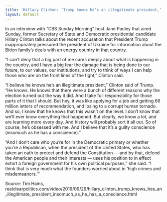 ```yaml
---
title: 'Hillary Clinton: ‘Trump knows he’s an illegitimate president,’ ‘Insomuch as he has a conscience’'
layout: default
---
```


In an interview with “CBS Sunday Morning” host Jane Pauley that aired Sunday, former Secretary of State and Democratic presidential candidate Hillary Clinton talks about the recent accusation that President Trump inappropriately pressured the president of Ukraine for information about the Biden family’s deals with an energy country in that country.

“I can’t deny that a big part of me cares deeply about what is happening in the country, and I have a big fear the damage that is being done to our future, to our values, our institutions, and try to think of ways I can help those who are on the front lines of the fight,” Clinton said.

“I believe he knows he’s an illegitimate president,” Clinton said of Trump. “He knows. He knows that there were a bunch of different reasons why the election turned out the way it did. And I take full responsibility for those parts of it that I should. But hey, it was like applying for a job and getting 66 million letters of recommendation, and losing to a corrupt human tornado. And so, I know that he knows that this wasn’t on the level. I don’t know that we’ll ever know everything that happened. But clearly, we know a lot, and are learning more every day. And history will probably sort it all out. So of course, he’s obsessed with me. And I believe that it’s a guilty conscience (insomuch as he has a conscience).”

“And I don’t care who you’re for in the Democratic primary or whether you’re a Republican, when the president of the United States, who has taken an oath to protect and defend the Constitution — and by that, defend the American people and their interests — uses his position to in effect extort a foreign government for his own political purposes,” she said. “I think that is very much what the founders worried about in ‘high crimes and misdemeanors.’”

Source: Tim Hains, realclearpolitics.com/video/2019/09/29/hillary\_clinton\_trump\_knows\_hes\_an\_illegitimate\_president\_insomuch\_as\_he\_has\_a\_conscience.html